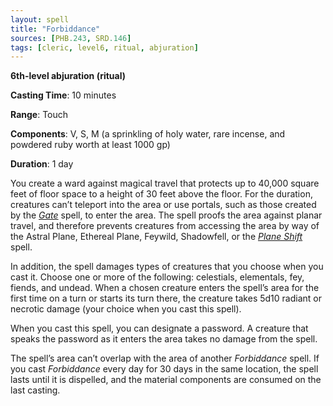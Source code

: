 ```yaml
---
layout: spell
title: "Forbiddance"
sources: [PHB.243, SRD.146]
tags: [cleric, level6, ritual, abjuration]
---
```


**6th-level abjuration (ritual)**

**Casting Time**: 10 minutes

**Range**: Touch

**Components**: V, S, M (a sprinkling of holy water, rare incense, and powdered ruby worth at least 1000 gp)

**Duration**: 1 day

You create a ward against magical travel that protects up to 40,000 square feet of floor space to a height of 30 feet above the floor. For the duration, creatures can’t teleport into the area or use portals, such as those created by the *[Gate](gate)* spell, to enter the area. The spell proofs the area against planar travel, and therefore prevents creatures from accessing the area by way of the Astral Plane, Ethereal Plane, Feywild, Shadowfell, or the *[Plane Shift](plane-shift)* spell.

In addition, the spell damages types of creatures that you choose when you cast it. Choose one or more of the following: celestials, elementals, fey, fiends, and undead. When a chosen creature enters the spell’s area for the first time on a turn or starts its turn there, the creature takes 5d10 radiant or necrotic damage (your choice when you cast this spell).

When you cast this spell, you can designate a password. A creature that speaks the password as it enters the area takes no damage from the spell.

The spell’s area can’t overlap with the area of another *Forbiddance* spell. If you cast *Forbiddance* every day for 30 days in the same location, the spell lasts until it is dispelled, and the material components are consumed on the last casting.

